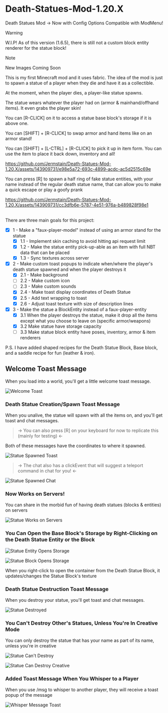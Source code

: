 # Death-Statues-Mod-1.20.X
Death Statues Mod -> Now with Config Options Compatible with ModMenu!

> [!WARNING]
> W.I.P! As of this version (1.6.5), there is still not a custom block entity renderer for the statue block!

> [!NOTE]
> New Images Coming Soon

This is my first Minecraft mod and it uses fabric. The idea of the mod is just to spawn a statue of a player when they die and have it as a collectible.

At the moment, when the player dies, a player-like statue spawns.

The statue wears whatever the player had on (armor & mainhand/offhand items). It even grabs the player skin!

You can [R-CLICK] on it to access a statue base block's storage if it is above one.

You can [SHIFT] + [R-CLICK] to swap armor and hand items like on an armor stand!

You can [SHIFT] + [L-CTRL] + [R-CLICK] to pick it up in item form. You can use the item to place it back down, inventory and all!

https://github.com/Jermstain/Death-Statues-Mod-1.20.X/assets/143909731/e98e5a72-693c-4899-acdc-ac5d2515c69e

You can press [R] to spawn a half ring of fake statue entities,
with your name instead of the regular death statue name, that can allow you to make a quick escape or play a goofy prank

https://github.com/Jermstain/Death-Statues-Mod-1.20.X/assets/143909731/cc3dfb6e-5787-4e51-976a-b489828f98e1

\
There are three main goals for this project:
- [x] 1 - Make a "faux-player-model" instead of using an armor stand for the statue
  - [x] 1.1 - Implement skin caching to avoid hitting api request limit
  - [x] 1.2 - Make the statue entity pick-up-able as an item with full NBT data that can be placed
  - [x] 1.3 - Sync textures across server

- [x] 2 - Make custom toast popups to indicate when/where the player's death statue spawned and when the player destroys it
  - [x] 2.1 - Make background
  - [ ] 2.2 - Make custom icon
  - [ ] 2.3 - Make custom sounds
  - [x] 2.4 - Make toast display coordinates of Death Statue
  - [x] 2.5 - Add text wrapping to toast
  - [x] 2.6 - Adjust toast texture with size of description lines

- [x] 3 - Make the statue a BlockEntity instead of a faux-player-entity 
  - [x] 3.1 When the player destroys the statue, make it drop all the items except what you choose to leave on (specific armor/weapons)
  - [x] 3.2 Make statue have storage capacity
  - [ ] 3.3 Make statue block entity have poses, inventory, armor & item renderers

P.S. I have added shaped recipes for the Death Statue Block, Base block, and a saddle recipe for fun (leather & iron).

## Welcome Toast Message
When you load into a world, you'll get a little welcome toast message.

![Welcome Toast](images/welcome_toast.png)

### Death Statue Creation/Spawn Toast Message
When you unalive, the statue will spawn with all the items on, and you'll get toast and chat messages.

>-> You can also press [R] on your keyboard for now to replicate this (mainly for testing) <-

Both of these messages have the coordinates to where it spawned.

![Statue Spawned Toast](images/statue_spawned.png)

>-> The chat also has a clickEvent that will suggest a teleport command in chat for you! <-

![Statue Spawned Chat](images/statue_spawned_chat_click_event.png)

### Now Works on Servers!
You can share in the morbid fun of having death statues (blocks & entities) on servers

![Statue Works on Servers](images/works_on_servers.png)

### You Can Open the Base Block's Storage by Right-Clicking on the Death Statue Entity or the Block

![Statue Entity Opens Storage](images/storage_works_on_entity.png)

![Statue Block Opens Storage](images/storage_works_on_block.png)

When you right-click to open the container from the Death Statue Block, it updates/changes the Statue Block's texture

### Death Statue Destruction Toast Message
When you destroy your statue, you'll get toast and chat messages.

![Statue Destroyed](images/statue_destroyed.png)

### You Can't Destroy Other's Statues, Unless You're In Creative Mode
You can only destroy the statue that has your name as part of its name, unless you're in creative

![Statue Can't Destroy](images/cant_destroy_others_statues.png)

![Statue Can Destroy Creative](images/can_destroy_others_statues_creative.png)

### Added Toast Message When You Whisper to a Player
When you use /msg to whisper to another player, they will receive a toast popup of the message

![Whisper Message Toast](images/whisper_toast.png)
